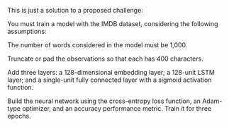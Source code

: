 This is just a solution to a proposed challenge:

You must train a model with the IMDB dataset, considering the following assumptions:

The number of words considered in the model must be 1,000.

Truncate or pad the observations so that each has 400 characters.

Add three layers: a 128-dimensional embedding layer; a 128-unit LSTM layer; and a single-unit fully connected layer with a sigmoid activation function.

Build the neural network using the cross-entropy loss function, an Adam-type optimizer, and an accuracy performance metric. Train it for three epochs.
